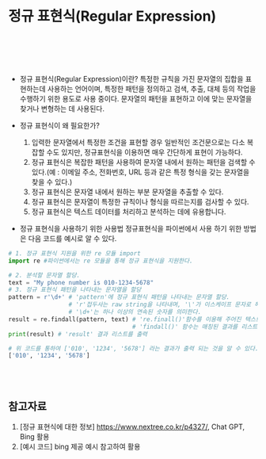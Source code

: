 
# 정규 표현식(Regular Expression)
<br>

<br><br>

- 정규 표현식(Regular Expression)이란?
    특정한 규칙을 가진 문자열의 집합을 표현하는데 사용하는 언어이며, 특정한 패턴을 정의하고 검색, 추출, 대체 등의 작업을 수행하기 위한 용도로 사용 중이다.
    문자열의 패턴을 표현하고 이에 맞는 문자열을 찾거나 변형하는 데 사용된다. 
    
- 정규 표현식이 왜 필요한가?
    1. 입력한 문자열에서 특정한 조건을 표현할 경우 일반적인 조건문으로는 다소 복잡할 수도 있지만, 정규표현식을 이용하면 매우 간단하게 표현이 가능하다.
    2. 정규 표현식은 복잡한 패턴을 사용하여 문자열 내에서 원하는 패턴을 검색할 수 있다.(예 : 이메일 주소, 전화번호, URL 등과 같은 특정 형식을 갖는 문자열을 찾을 수 있다.)
    3. 정규 표현식은 문자열 내에서 원하는 부분 문자열을 추출할 수 있다.
    4. 정규 표현식은 문자열이 특정한 규칙이나 형식을 따르는지를 검사할 수 있다.
    5. 정규 표현식은 텍스트 데이터를 처리하고 분석하는 데에 유용합니다.

- 정규 표현식을 사용하기 위한 사용법
    정규표현식을 파이썬에서 사용 하기 위한 방법은 다음 코드를 예시로 알 수 있다.

```python
# 1. 정규 표현식 지원을 위한 re 모듈 import
import re #파이썬에서는 re 모듈을 통해 정규 표현식을 지원한다.

# 2. 분석할 문자열 할당.
text = "My phone number is 010-1234-5678"  
# 3. 정규 표현식 패턴을 나타내는 문자열을 할당
pattern = r'\d+' # 'pattern'에 정규 표현식 패턴을 나타내는 문자열 할당.
                 # 'r'접두사는 raw string을 나타내며, '\'가 이스케이프 문자로 해석되지 않도록 한다.
                 # '\d+'는 하나 이상의 연속된 숫자를 의미한다.
result = re.findall(pattern, text) # 're.finall()'함수를 이용해 주어진 텍스트에서 정규 표현식 패턴에 매칭되는 모든 부분 문자열을 탐색한다.
                                   # 'findall()' 함수는 매칭된 결과를 리스트로 반환한다.
print(result) # 'result' 결과 리스트를 출력
```
    
```python
# 위 코드를 통하여 ['010', '1234', '5678'] 라는 결과가 출력 되는 것을 알 수 있다.
['010', '1234', '5678']
```

<br><br>

## 참고자료

1. [정규 표현식에 대한 정보] https://www.nextree.co.kr/p4327/, Chat GPT, Bing 활용
2. [예시 코드] bing 제공 예시 참고하여 활용


<br>

